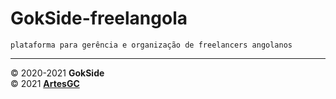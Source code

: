 # GokSide-freelangola

    plataforma para gerência e organização de freelancers angolanos

---

&copy; 2020-2021 **GokSide** \
&copy; 2021 [**ArtesGC**](https://artesgc.home.blog)
